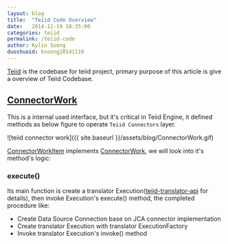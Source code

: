 ```yaml
---
layout: blog
title:  "Teiid Code Overview"
date:   2014-11-19 18:35:00
categories: teiid
permalink: /teiid-code
author: Kylin Soong
duoshuoid: ksoong20141119
---
```


[Teiid](https://github.com/teiid/teiid) is the codebase for teiid project, primary purpose of this article is give a overview of Teiid Codebase.

## [ConnectorWork](https://github.com/teiid/teiid/blob/master/engine/src/main/java/org/teiid/dqp/internal/datamgr/ConnectorWork.java)

This is a internal used interface, but it's critical in Teiid Engine, it defined methods as below figure to operate `Teiid Connectors` layer.

![teiid connector work]({{ site.baseurl }}/assets/blog/ConnectorWork.gif)

[ConnectorWorkItem](https://github.com/teiid/teiid/blob/master/engine/src/main/java/org/teiid/dqp/internal/datamgr/ConnectorWorkItem.java) implements [ConnectorWork](https://github.com/teiid/teiid/blob/master/engine/src/main/java/org/teiid/dqp/internal/datamgr/ConnectorWork.java), we will look into it's method's logic:

### execute()

Its main function is create a translator Execution([teiid-translator-api](http://ksoong.org/teiid-translator-api/) for details), then invoke Execution's execute() method, the completed procedure like:

* Create Data Source Connection base on JCA connector implementation
* Create translator Execution with translator ExecutionFactory
* Invoke translator Execution's invoke() method


